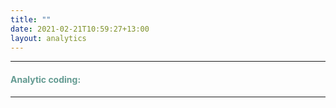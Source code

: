 ```yaml
---
title: ""
date: 2021-02-21T10:59:27+13:00
layout: analytics
---
```






<style>

h4{
color: #649B92;
font-style: Rajdhani;
}


.h4:hover{
   width:150%;
   background-color: #92649B;
	 border-radius: 100px;
}

</style>

<hr>
<p><b><H4>Analytic coding:</H4></B></p>
<hr>





